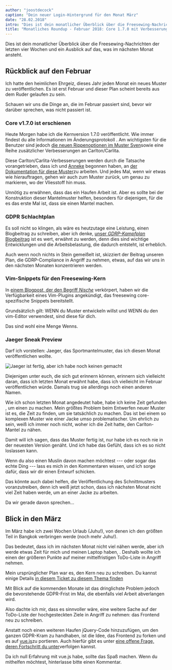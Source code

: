 ```yaml
---
author: "joostdecock"
caption: "Dein neuer Login-Hintergrund für den Monat März"
date: "28.02.2018"
intro: "Dies ist dein monatlicher Überblick über die Freesewing-Nachrichten der letzten vier Wochen und ein Ausblick auf das, was im nächsten Monat ansteht."
title: "Monatliches Roundup - Februar 2018: Core 1.7.0 mit Verbesserungen von Sven, Carlton und Carlita. Plus GDRP, vim und Jaeger"
---
```


Dies ist dein monatlicher Überblick über die Freesewing-Nachrichten der letzten vier Wochen und ein Ausblick auf das, was im nächsten Monat ansteht.

## Rückblick auf den Februar

Ich hatte den heimlichen Ehrgeiz, dieses Jahr jeden Monat ein neues Muster zu veröffentlichen. Es ist erst Februar und dieser Plan scheint bereits aus dem Ruder gelaufen zu sein.

Schauen wir uns die Dinge an, die im Februar passiert sind, bevor wir darüber sprechen, was nicht passiert ist.

### Core v1.7.0 ist erschienen

Heute Morgen habe ich die Kernversion 1.7.0 veröffentlicht. Wie immer findest du alle Informationen im Änderungsprotokoll [](https://github.com/freesewing/core/blob/develop/CHANGELOG.md#170) . Am wichtigsten für die Benutzer sind jedoch [die neuen Rippenoptionen im Muster Sven](/docs/patterns/sven/options#ribbing)sowie eine Reihe zusätzlicher Verbesserungen an Carlton/Carlita.

Diese Carlton/Carlita-Verbesserungen werden durch die Tatsache vorangetrieben, dass ich und [Anneke](/showcase/maker/annekecaramin) begonnen haben, an [der Dokumentation für diese Muster](/docs/patterns/carlton/)zu arbeiten. Und jedes Mal, wenn wir etwas wie *hier*auftragen, gehen wir auch zum Muster zurück, um genau zu markieren, wo der Vliesstoff hin muss.

Unnötig zu erwähnen, dass das ein Haufen Arbeit ist. Aber es sollte bei der Konstruktion dieser Mantelmuster helfen, besonders für diejenigen, für die es das erste Mal ist, dass sie einen Mantel machen.

### GDPR Schlachtplan

Es soll nicht so klingen, als wäre es heutzutage eine Leistung, einen Blogbeitrag zu schreiben, aber ich denke, [unser *GDRP-Kampfplan* Blogbeitrag](/blog/gdpr-plan) ist es wert, erwähnt zu werden, denn dies sind wichtige Entwicklungen und die Arbeitsbelastung, die dadurch entsteht, ist erheblich.

Auch wenn noch nichts in Stein gemeißelt ist, skizziert der Beitrag unseren Plan, die GDRP-Compliance in Angriff zu nehmen, etwas, auf das wir uns in den nächsten Monaten konzentrieren werden.


### Vim-Snippets für den Freesewing-Kern

In [einem Blogpost, der den Begriff *Nische*](/blog/core-vim-snippets) verkörpert, haben wir die Verfügbarkeit eines Vim-Plugins angekündigt, das freesewing core-spezifische Snippets bereitstellt.

Grundsätzlich gilt: WENN du Muster entwickeln willst und WENN du den vim-Editor verwendest, sind diese für dich.

Das sind wohl eine Menge Wenns.

### Jaeger Sneak Preview

Darf ich vorstellen: Jaeger, das Sportmantelmuster, das ich diesen Monat veröffentlichen wollte.

![Jaeger ist fertig, aber ich habe noch keinen gemacht](jaeger.png")

Diejenigen unter euch, die sich gut erinnern können, erinnern sich vielleicht daran, dass ich letzten Monat erwähnt habe, dass ich vielleicht im Februar veröffentlichen würde. Damals trug sie allerdings noch einen anderen Namen.

Wie ich schon letzten Monat angedeutet habe, habe ich keine Zeit gefunden , um einen zu machen. Mein größtes Problem beim Entwerfen neuer Muster ist es, die Zeit zu finden, um sie tatsächlich zu machen. Das ist bei einem so komplexen Muster wie einer Jacke umso problematischer. Um ehrlich zu sein, weiß ich immer noch nicht, woher ich die Zeit hatte, den Carlton-Mantel zu nähen.

Damit will ich sagen, dass das Muster fertig ist, nur habe ich es noch nie in der neuesten Version genäht. Und ich habe das Gefühl, dass ich es so nicht loslassen kann.

Wenn du also einen Muslin davon machen möchtest --- oder sogar das echte Ding --- lass es mich in den Kommentaren wissen, und ich sorge dafür, dass wir dir einen Entwurf schicken.

Das könnte auch dabei helfen, die Veröffentlichung des Schnittmusters voranzutreiben, denn ich weiß jetzt schon, dass ich nächsten Monat nicht viel Zeit haben werde, um an einer Jacke zu arbeiten.

Da wir gerade davon sprechen...

## Blick in den März

Im März habe ich zwei Wochen Urlaub (Juhu!), von denen ich den größten Teil in Bangkok verbringen werde (noch mehr Juhu!).

Das bedeutet, dass ich im nächsten Monat nicht viel nähen werde, aber ich werde etwas Zeit für mich und meinen Laptop haben, . Deshalb wollte ich einen der größeren Punkte auf meiner mittelfristigen ToDo-Liste in Angriff nehmen.

Mein ursprünglicher Plan war es, den Kern neu zu schreiben. Du kannst einige Details [in diesem Ticket zu diesem Thema finden](https://github.com/freesewing/core/issues/236)

Mit Blick auf die kommenden Monate ist das dringlichste Problem jedoch die bevorstehende GDPR-Frist im Mai, die ebenfalls viel Arbeit abverlangen wird.

Also dachte ich mir, dass es sinnvoller wäre, eine weitere Sache auf der ToDo-Liste der hochgesteckten Ziele in Angriff zu nehmen: das Frontend neu zu schreiben.

Anstatt noch einen weiteren Haufen jQuery-Code hinzuzufügen, um den ganzen GDPR-Kram zu handhaben, ist die Idee, das Frontend zu forken und es auf [vue.js](https://vuejs.org/)zu portieren. Auch hierfür gibt es unter [eine offene Frage, deren Fortschritt du unter](https://github.com/freesewing/site/issues/311)verfolgen kannst.

Da ich null Erfahrung mit vue.js habe, sollte das Spaß machen. Wenn du mithelfen möchtest, hinterlasse bitte einen Kommentar.

